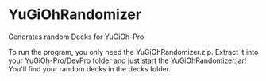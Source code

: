 # YuGiOhRandomizer

Generates random Decks for YuGiOh-Pro.


To run the program, you only need the YuGiOhRandomizer.zip. Extract it into your YuGiOh-Pro/DevPro folder and just start the YuGiOhRandomizer.jar! You'll find your random decks in the decks folder.
